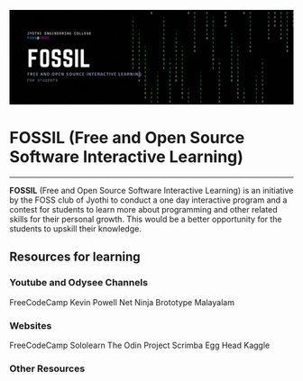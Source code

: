 ![FOSSIL Banner](https://github.com/FOSS-JECC/FOSSIL/blob/main/img/FOSSIL-banner.gif)


# **FOSSIL** (Free and Open Source Software Interactive Learning) 

---                             

**FOSSIL** (Free and Open Source Software Interactive Learning) is an initiative by the FOSS club of Jyothi to conduct a one day interactive program and a contest for students to learn more about programming and other related skills for their personal growth.  This would be a better opportunity for the students to upskill their knowledge.  


## Resources for learning

### Youtube and Odysee Channels

FreeCodeCamp
Kevin Powell
Net Ninja
Brototype Malayalam


### Websites

FreeCodeCamp
Sololearn
The Odin Project
Scrimba
Egg Head
Kaggle

### Other Resources
